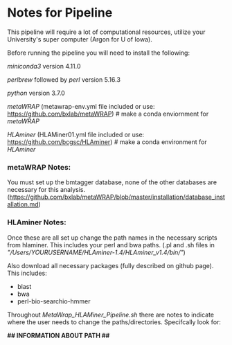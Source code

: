# Notes for Pipeline #

This pipeline will require a lot of computational resources, utilize your University's super computer (Argon for U of Iowa).

Before running the pipeline you will need to install the following:

*miniconda3* version 4.11.0

*perlbrew* followed by *perl* version 5.16.3

*python* version 3.7.0

*metaWRAP* (metawrap-env.yml file included or use: https://github.com/bxlab/metaWRAP) # make a conda enviornment for *metaWRAP*

*HLAminer* (HLAMiner01.yml file included or use: https://github.com/bcgsc/HLAminer) # make a conda environment for *HLAminer*

### metaWRAP Notes: ###
You must set up the bmtagger database, none of the other databases are necessary for this analysis. 
(https://github.com/bxlab/metaWRAP/blob/master/installation/database_installation.md)

### HLAminer Notes: ###
Once these are all set up change the path names in the necessary scripts from hlaminer. This includes
your perl and bwa paths.
(.pl and .sh files in *"/Users/YOURUSERNAME/HLAminer-1.4/HLAminer_v1.4/bin/"*)

Also download all necessary packages (fully described on github page). This includes:
- blast
- bwa
- perl-bio-searchio-hmmer

Throughout *MetaWrap_HLAMiner_Pipeline.sh* there are notes to indicate where the user needs to change the paths/directories. 
Specifcally look for:

**## INFORMATION ABOUT PATH ##**
